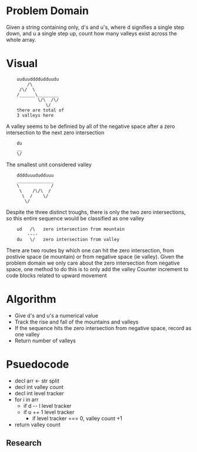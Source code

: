 # Problem Domain
Given a string containing only, d's and u's, where d signifies a single step down, and u a single step up, count how many valleys exist across the whole array.

# Visual

        uuduuddddudduudu
            /\        
         /\/  \
        /______\________
                \/\  /\/
                   \/
        there are total of 
        3 valleys here

A valley seems to be definied by all of the negative space after a zero intersection to the next zero intersection

        du
        __ 
        \/   

The smallest unit considered valley

        dddduuududduuu
        ______________
        \            / 
         \    /\/\  /
          \  /    \/
           \/

Despite the three distinct troughs, there is only the two zero intersections, so this entire sequence would be classified as one valley

        ud   /\   zero intersection from mountain 
            ----
        du   \/   zero intersection from valley

There are two routes by which one can hit the zero intersection, from postivie space (ie mountain) or from negative space (ie valley). Given the problem domain we only care about the zero intersection from negative space, one method to do this is to only add the valley Counter increment to code blocks related to upward movement 

# Algorithm
* Give d's and u's a numerical value
* Track the rise and fall of the mountains and valleys
* If the sequence hits the zero intersection from negative space, record as one valley
* Return number of valleys

# Psuedocode
* decl arr <- str split
* decl int valley count
* decl int level tracker
* for i in arr
    * if d -- l level tracker
    * if u ++ 1 level tracker
        * if level tracker === 0, valley count +1
* return valley count         
## Research

